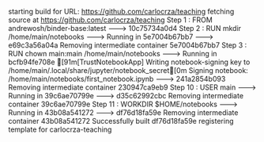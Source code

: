 starting build for URL: https://github.com/carlocrza/teaching
fetching source at https://github.com/carlocrza/teaching
Step 1 : FROM andrewosh/binder-base:latest
---> 10c75734a0d4
Step 2 : RUN mkdir /home/main/notebooks
---> Running in 5e7004b67bb7
---> e69c3a56a04a
Removing intermediate container 5e7004b67bb7
Step 3 : RUN chown main:main /home/main/notebooks
---> Running in bcfb94fe708e
[91m[TrustNotebookApp] Writing notebook-signing key to /home/main/.local/share/jupyter/notebook_secret[0m
Signing notebook: /home/main/notebooks/first_notebook.ipynb
---> 241a2854b093
Removing intermediate container 230947ca9eb9
Step 10 : USER main
---> Running in 39c6ae70799e
---> d35c62992cbc
Removing intermediate container 39c6ae70799e
Step 11 : WORKDIR $HOME/notebooks
---> Running in 43b08a541272
---> df76d18fa59e
Removing intermediate container 43b08a541272
Successfully built df76d18fa59e
registering template for carlocrza-teaching
